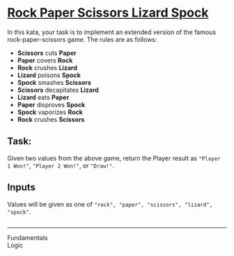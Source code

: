 <div class="description-content p-4">
<div class="markdown prose max-w-none mb-8" id="description"><h1><a href="https://www.codewars.com/kata/57d29ccda56edb4187000052/train/java" target="_blank">Rock Paper Scissors Lizard Spock</a></h1><p>In this kata, your task is to implement an extended version of the famous rock-paper-scissors game. The rules are as follows:</p>
<ul>
<li><strong>Scissors</strong> cuts <strong>Paper</strong></li>
<li><strong>Paper</strong> covers <strong>Rock</strong></li>
<li><strong>Rock</strong> crushes <strong>Lizard</strong></li>
<li><strong>Lizard</strong> poisons <strong>Spock</strong></li>
<li><strong>Spock</strong> smashes <strong>Scissors</strong></li>
<li><strong>Scissors</strong> decapitates <strong>Lizard</strong></li>
<li><strong>Lizard</strong> eats <strong>Paper</strong></li>
<li><strong>Paper</strong> disproves <strong>Spock</strong></li>
<li><strong>Spock</strong> vaporizes <strong>Rock</strong></li>
<li><strong>Rock</strong> crushes <strong>Scissors</strong></li>
</ul>
<h2 id="task">Task:</h2>
<p>Given two values from the above game, return the Player result as <code>"Player 1 Won!"</code>, <code>"Player 2 Won!"</code>, or <code>"Draw!"</code>.</p>
<h2 id="inputs">Inputs</h2>
<p>Values will be given as one of <code>"rock", "paper", "scissors", "lizard", "spock"</code>.</p>
<p><img alt="" src="https://i.imgur.com/BWDszrL.jpg"></p>
</div>
<hr>
<div class="mt-4"><span><i class="icon-moon-tag "></i></span><div class="keyword-tag">Fundamentals</div><div class="keyword-tag">Logic</div></div>
</div>